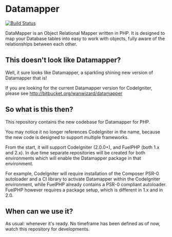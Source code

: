 # Datamapper

[![Build Status](https://secure.travis-ci.org/WanWizard/Datamapper.png?branch=develop)](http://travis-ci.org/WanWizard/Datamapper)

DataMapper is an Object Relational Mapper written in PHP. It is designed to map your Database tables into easy to work with objects, fully aware of the relationships between each other.

## This doesn't look like Datamapper?

Well, it sure looks like Datamapper, a sparkling shining new version of Datamapper that is!

If you are looking for the current Datamapper version for CodeIgniter, please see http://bitbucket.org/wanwizard/datamapper

## So what is this then?

This repository contains the new codebase for Datamapper for PHP.

You may notice it no longer references CodeIgniter in the name, because the new code is designed to support multiple frameworks.

From the start, it will support CodeIgniter (2.0.0+), and FuelPHP (both 1.x and 2.x). In due time separate repositories will be created
for both environments which will enable the Datamapper package in that environment.

For example, CodeIgniter will require installation of the Composer PSR-0 autoloader and a CI library to activate Datamapper within the CodeIgniter environment,
while FuelPHP already contains a PSR-0 compliant autoloader. FuelPHP however requires a package setup, which is different in 1.x and in 2.0.

## When can we use it?

As usual: whenever it's ready. No timeframe has been defined as of now, watch this repository for developments.
